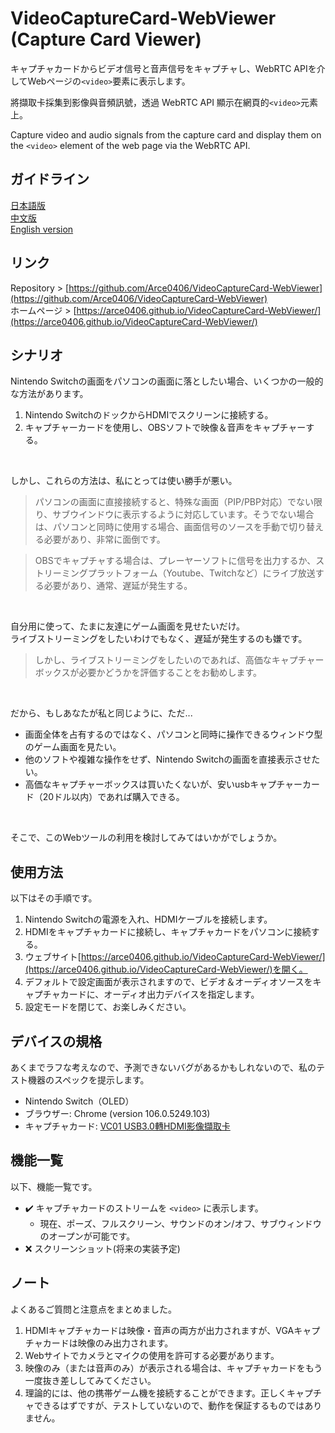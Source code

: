 # VideoCaptureCard-WebViewer (Capture Card Viewer)  
キャプチャカードからビデオ信号と音声信号をキャプチャし、WebRTC APIを介してWebページの`<video>`要素に表示します。  
  
將擷取卡採集到影像與音頻訊號，透過 WebRTC API 顯示在網頁的`<video>`元素上。  
  
Capture video and audio signals from the capture card and display them on the `<video>` element of the web page via the WebRTC API.  

  
## ガイドライン
[日本語版](README-jp.md)  
[中文版](README.md)  
[English version](README-en.md)  
  
## リンク
Repository > [https://github.com/Arce0406/VideoCaptureCard-WebViewer](https://github.com/Arce0406/VideoCaptureCard-WebViewer)  
ホームページ > [https://arce0406.github.io/VideoCaptureCard-WebViewer/](https://arce0406.github.io/VideoCaptureCard-WebViewer/)  

## シナリオ
Nintendo Switchの画面をパソコンの画面に落としたい場合、いくつかの一般的な方法があります。  
1. Nintendo SwitchのドックからHDMIでスクリーンに接続する。
2. キャプチャーカードを使用し、OBSソフトで映像＆音声をキャプチャーする。
  
<br>
  
しかし、これらの方法は、私にとっては使い勝手が悪い。  
> パソコンの画面に直接接続すると、特殊な画面（PIP/PBP対応）でない限り、サブウインドウに表示するように対応しています。そうでない場合は、パソコンと同時に使用する場合、画面信号のソースを手動で切り替える必要があり、非常に面倒です。
  
> OBSでキャプチャする場合は、プレーヤーソフトに信号を出力するか、ストリーミングプラットフォーム（Youtube、Twitchなど）にライブ放送する必要があり、通常、遅延が発生する。
  
<br>
  
自分用に使って、たまに友達にゲーム画面を見せたいだけ。  
ライブストリーミングをしたいわけでもなく、遅延が発生するのも嫌です。  
> しかし、ライブストリーミングをしたいのであれば、高価なキャプチャーボックスが必要かどうかを評価することをお勧めします。
  
<br>
  
だから、もしあなたが私と同じように、ただ...  
- 画面全体を占有するのではなく、パソコンと同時に操作できるウィンドウ型のゲーム画面を見たい。
- 他のソフトや複雑な操作をせず、Nintendo Switchの画面を直接表示させたい。
- 高価なキャプチャーボックスは買いたくないが、安いusbキャプチャーカード（20ドル以内）であれば購入できる。
  
<br>
  
そこで、このWebツールの利用を検討してみてはいかがでしょうか。  


## 使用方法
以下はその手順です。  
1. Nintendo Switchの電源を入れ、HDMIケーブルを接続します。
2. HDMIをキャプチャカードに接続し、キャプチャカードをパソコンに接続する。
3. ウェブサイト[https://arce0406.github.io/VideoCaptureCard-WebViewer/](https://arce0406.github.io/VideoCaptureCard-WebViewer/)を開く。
4. デフォルトで設定画面が表示されますので、ビデオ＆オーディオソースをキャプチャカードに、オーディオ出力デバイスを指定します。
5. 設定モードを閉じて、お楽しみください。



## デバイスの規格
あくまでラフな考えなので、予測できないバグがあるかもしれないので、私のテスト機器のスペックを提示します。  
- Nintendo Switch（OLED）
- ブラウザー: Chrome (version 106.0.5249.103)
- キャプチャカード: [VC01 USB3.0轉HDMI影像擷取卡](https://24h.pchome.com.tw/prod/DCAX3W-A900EQPPF)


## 機能一覧
以下、機能一覧です。  
- :heavy_check_mark: キャプチャカードのストリームを `<video>` に表示します。 
    - 現在、ポーズ、フルスクリーン、サウンドのオン/オフ、サブウィンドウのオープンが可能です。 
- :x: スクリーンショット(将来の実装予定)


## ノート
よくあるご質問と注意点をまとめました。   
1. HDMIキャプチャカードは映像・音声の両方が出力されますが、VGAキャプチャカードは映像のみ出力されます。
2. Webサイトでカメラとマイクの使用を許可する必要があります。
3. 映像のみ（または音声のみ）が表示される場合は、キャプチャカードをもう一度抜き差ししてみてください。 
4. 理論的には、他の携帯ゲーム機を接続することができます。正しくキャプチャできるはずですが、テストしていないので、動作を保証するものではありません。
